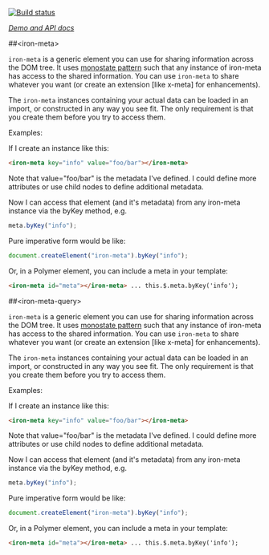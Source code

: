 <!---

This README is automatically generated from the comments in these files:
iron-meta.html

Edit those files, and our readme bot will duplicate them over here!
Edit this file, and the bot will squash your changes :)

The bot does some handling of markdown. Please file a bug if it does the wrong
thing! https://github.com/PolymerLabs/tedium/issues

-->

[![Build status](https://travis-ci.org/PolymerElements/iron-meta.svg?branch=master)](https://travis-ci.org/PolymerElements/iron-meta)

_[Demo and API docs](https://elements.polymer-project.org/elements/iron-meta)_

##&lt;iron-meta&gt;

`iron-meta` is a generic element you can use for sharing information across the DOM tree.
It uses [monostate pattern](http://c2.com/cgi/wiki?MonostatePattern) such that any
instance of iron-meta has access to the shared
information. You can use `iron-meta` to share whatever you want (or create an extension
[like x-meta] for enhancements).

The `iron-meta` instances containing your actual data can be loaded in an import,
or constructed in any way you see fit. The only requirement is that you create them
before you try to access them.

Examples:

If I create an instance like this:

```html
<iron-meta key="info" value="foo/bar"></iron-meta>
```

Note that value="foo/bar" is the metadata I've defined. I could define more
attributes or use child nodes to define additional metadata.

Now I can access that element (and it's metadata) from any iron-meta instance
via the byKey method, e.g.

```javascript
meta.byKey("info");
```

Pure imperative form would be like:

```javascript
document.createElement("iron-meta").byKey("info");
```

Or, in a Polymer element, you can include a meta in your template:

```html
<iron-meta id="meta"></iron-meta> ... this.$.meta.byKey('info');
```

##&lt;iron-meta-query&gt;

`iron-meta` is a generic element you can use for sharing information across the DOM tree.
It uses [monostate pattern](http://c2.com/cgi/wiki?MonostatePattern) such that any
instance of iron-meta has access to the shared
information. You can use `iron-meta` to share whatever you want (or create an extension
[like x-meta] for enhancements).

The `iron-meta` instances containing your actual data can be loaded in an import,
or constructed in any way you see fit. The only requirement is that you create them
before you try to access them.

Examples:

If I create an instance like this:

```html
<iron-meta key="info" value="foo/bar"></iron-meta>
```

Note that value="foo/bar" is the metadata I've defined. I could define more
attributes or use child nodes to define additional metadata.

Now I can access that element (and it's metadata) from any iron-meta instance
via the byKey method, e.g.

```javascript
meta.byKey("info");
```

Pure imperative form would be like:

```javascript
document.createElement("iron-meta").byKey("info");
```

Or, in a Polymer element, you can include a meta in your template:

```html
<iron-meta id="meta"></iron-meta> ... this.$.meta.byKey('info');
```
